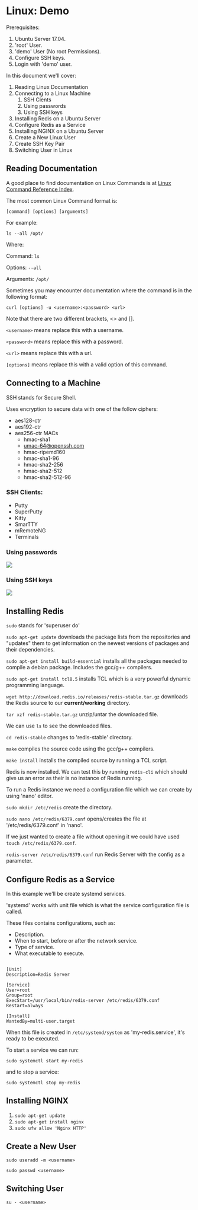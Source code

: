 # Linux: Demo

Prerequisites:
1. Ubuntu Server 17.04.
2. 'root' User.
3. 'demo' User (No root Permissions).
4. Configure SSH keys.
5. Login with 'demo' user.

In this document we'll cover:

1. Reading Linux Documentation
2. Connecting to a Linux Machine
    1. SSH Cients
    2. Using passwords
    3. Using SSH keys
3. Installing Redis on a Ubuntu Server
4. Configure Redis as a Service
5. Installing NGINX on a Ubuntu Server
7. Create a New Linux User
8. Create SSH Key Pair
9. Switching User in Linux

## Reading Documentation

A good place to find documentation on Linux Commands is at [Linux Command Reference Index](http://www.perpetualpc.net/srtd_commands_rev.html).

The most common Linux Command format is:

`[command] [options] [arguments]`

For example:

`ls --all /opt/`

Where: 

Command: `ls`

Options: `--all`

Arguments: `/opt/`

Sometimes you may encounter documentation where the command is in the following format:

`curl [options] -u <username>:<password> <url>`

Note that there are two different brackets, <> and [].

`<username>` means replace this with a username.

`<password>` means replace this with a password.

`<url>` means replace this with a url.

`[options]` means replace this with a valid option of this command.

## Connecting to a Machine

SSH stands for Secure Shell.

Uses encryption to secure data with one of the follow ciphers:

* aes128-ctr
* aes192-ctr
* aes256-ctr MACs
    * hmac-sha1
    * umac-64@openssh.com
    * hmac-ripemd160
    * hmac-sha1-96
    * hmac-sha2-256
    * hmac-sha2-512
    * hmac-sha2-512-96

### SSH Clients:

* Putty
* SuperPutty
* Kitty
* SmarTTY
* mRemoteNG
* Terminals

### Using passwords

![](https://github.com/barend-erasmus/linux-demo/raw/master/images/putty-ssh-password.PNG)

### Using SSH keys

![](https://github.com/barend-erasmus/linux-demo/raw/master/images/putty-ssh-keys.png)

## Installing Redis

`sudo` stands for 'superuser do'

`sudo apt-get update` downloads the package lists from the repositories and "updates" them to get information on the newest versions of packages and their dependencies.

`sudo apt-get install build-essential` installs all the packages needed to compile a debian package. Includes the gcc/g++ compilers.

`sudo apt-get install tcl8.5` installs TCL which is a very powerful dynamic programming language.

`wget http://download.redis.io/releases/redis-stable.tar.gz` downloads the Redis source to our **current/working** directory.

`tar xzf redis-stable.tar.gz` unzip/untar the downloaded file.

We can use `ls` to see the downloaded files.

`cd redis-stable` changes to 'redis-stable' directory.

`make` compiles the source code using the gcc/g++ compilers.

`make install` installs the compiled source by running a TCL script.

Redis is now installed. We can test this by running `redis-cli` which should give us an error as their is no instance of Redis running.

To run a Redis instance we need a configuration file which we can create by using 'nano' editor.

`sudo mkdir /etc/redis` create the directory.

`sudo nano /etc/redis/6379.conf` opens/creates the file at '/etc/redis/6379.conf' in 'nano'.

If we just wanted to create a file without opening it we could have used `touch /etc/redis/6379.conf`.

`redis-server /etc/redis/6379.conf` run Redis Server with the config as a parameter.

## Configure Redis as a Service

In this example we'll be create systemd services.

'systemd' works with unit file which is what the service configuration file is called.

These files contains configurations, such as:

* Description.
* When to start, before or after the network service.
* Type of service.
* What executable to execute.

```

[Unit]
Description=Redis Server

[Service]
User=root
Group=root
ExecStart=/usr/local/bin/redis-server /etc/redis/6379.conf
Restart=always

[Install]
WantedBy=multi-user.target

```

When this file is created in `/etc/systemd/system` as 'my-redis.service', it's ready to be executed.

To start a service we can run:

`sudo systemctl start my-redis`

and to stop a service:

`sudo systemctl stop my-redis`

## Installing NGINX

1. `sudo apt-get update`
2. `sudo apt-get install nginx`
3. `sudo ufw allow 'Nginx HTTP'`

## Create a New User

`sudo useradd -m <username>`

`sudo passwd <username>`

## Switching User

`su - <username>`
